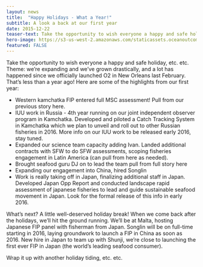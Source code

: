```yaml
---
layout: news
title:  "Happy Holidays - What a Year!"
subtitle: A look a back at our first year
date: 2015-12-22
teaser-text: Take the opportunity to wish everyone a happy and safe holiday, etc. etc. Theme, we’re expanding and we’ve grown drastically, and a lot has happened since we officially launched O2 in New Orleans last February. That’s less than a year ago! Here are some of the highlights from our first year
hero-image: https://s3-us-west-2.amazonaws.com/staticassets.oceanoutcomes.org/news+and+analysis/hero+images/happy-holidays-2015-hero.jpg
featured: FALSE
---
```

Take the opportunity to wish everyone a happy and safe holiday, etc. etc. Theme: we’re expanding and we’ve grown drastically, and a lot has happened since we officially launched O2 in New Orleans last February. That’s less than a year ago! Here are some of the highlights from our first year:

* Western kamchatka FIP entered full MSC assessment! Pull from our previous story here. 
* IUU work in Russia - 4th year running on our joint independent observer program in Kamchatka. Developed and piloted a Catch Tracking System in Kamchatka which we plan to unveil and roll out to other Russian fisheries in 2016. More info on our IUU work to be released early 2016, stay tuned.
* Expanded our science team capacity adding Ivan. Landed additional contracts with SFW to do SFW assessments, scoping fisheries engagement in Latin America (can pull from here as needed).
* Brought seafood guru DJ on to lead the team pull from full story here
* Expanding our engagement into China, hired Songlin
* Work is really taking off in Japan, finalizing additional staff in Japan. Developed Japan Opp Report and conducted landscape rapid assessment of japanese fisheries to lead and guide sustainable seafood movement in Japan. Look for the formal release of this info in early 2016.

What’s next? A little well-deserved holiday break! When we come back after the holidays, we’ll hit the ground running. We’ll be at Malta, hosting Japanese FIP panel with fisherman from Japan. Songlin will be on full-time starting in 2016, laying groundwork to launch a FIP in China as soon as 2016. New hire in Japan to team up with Shunji, we’re close to launching the first ever FIP in Japan (the world’s leading seafood consumer). 

Wrap it up with another holiday tiding, etc. etc.

